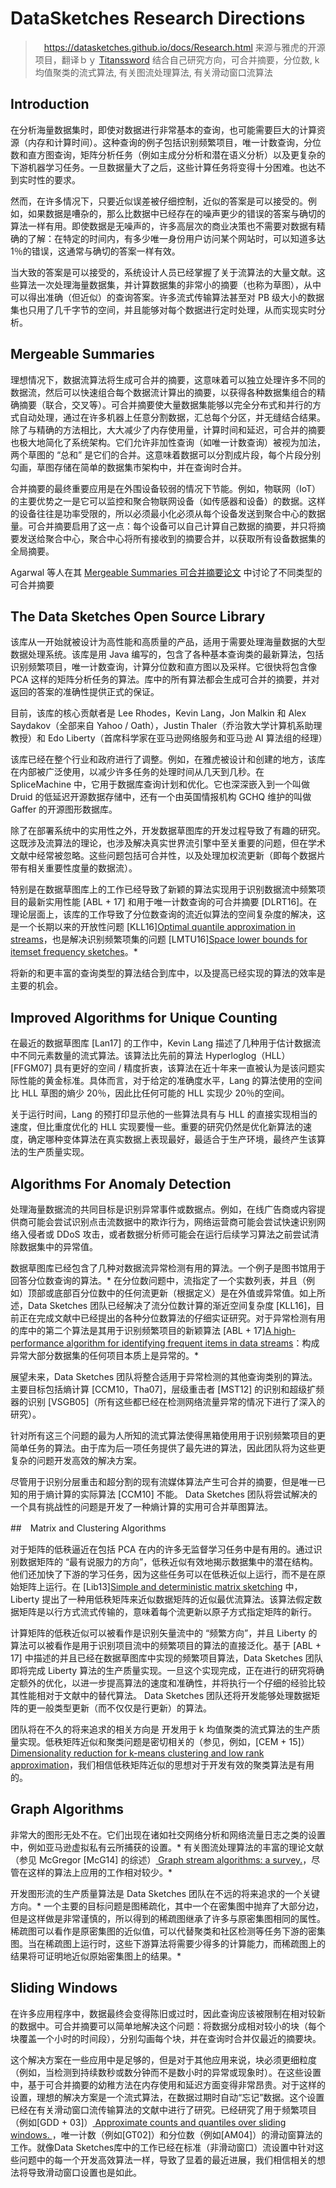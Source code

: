 # DataSketches Research Directions

>　https://datasketches.github.io/docs/Research.html
> 来源与雅虎的开源项目，翻译ｂｙ [Titanssword](https://github.com/Titanssword)
> 结合自己研究方向，可合并摘要，分位数, k 均值聚类的流式算法, 有关图流处理算法, 有关滑动窗口流算法

## Introduction

在分析海量数据集时，即使对数据进行非常基本的查询，也可能需要巨大的计算资源（内存和计算时间）。这种查询的例子包括识别频繁项目，唯一计数查询，分位数和直方图查询，矩阵分析任务（例如主成分分析和潜在语义分析）以及更复杂的下游机器学习任务。一旦数据量大了之后，这些计算任务将变得十分困难。也达不到实时性的要求。

然而，在许多情况下，只要近似误差被仔细控制，近似的答案是可以接受的。例如，如果数据是嘈杂的，那么比数据中已经存在的噪声更少的错误的答案与确切的算法一样有用。即使数据是无噪声的，许多高层次的商业决策也不需要对数据有精确的了解：在特定的时间内，有多少唯一身份用户访问某个网站时，可以知道多达 1％的错误，这通常与确切的答案一样有效。

当大致的答案是可以接受的，系统设计人员已经掌握了关于流算法的大量文献。这些算法一次处理海量数据集，并计算数据集的非常小的摘要（也称为草图），从中可以得出准确（但近似）的查询答案。许多流式传输算法甚至对 PB 级大小的数据集也只用了几千字节的空间，并且能够对每个数据进行定时处理，从而实现实时分析。

## Mergeable Summaries

理想情况下，数据流算法将生成可合并的摘要，这意味着可以独立处理许多不同的数据流，然后可以快速组合每个数据流计算出的摘要，以获得各种数据集组合的精确摘要（联合，交叉等）。可合并摘要使大量数据集能够以完全分布式和并行的方式自动处理，通过在许多机器上任意分割数据，汇总每个分区，并无缝结合结果。除了与精确的方法相比，大大减少了内存使用量，计算时间和延迟，可合并的摘要也极大地简化了系统架构。它们允许非加性查询（如唯一计数查询）被视为加法，两个草图的 “总和” 是它们的合并。这意味着数据可以分割成片段，每个片段分别勾画，草图存储在简单的数据集市架构中，并在查询时合并。

合并摘要的最终重要应用是在外围设备较弱的情况下节能。例如，物联网（IoT）的主要优势之一是它可以监控和聚合物联网设备（如传感器和设备）的数据。这样的设备往往是功率受限的，所以必须最小化必须从每个设备发送到聚合中心的数据量。可合并摘要启用了这一点：每个设备可以自己计算自己数据的摘要，并只将摘要发送给聚合中心，聚合中心将所有接收到的摘要合并，以获取所有设备数据集的全局摘要。

Agarwal 等人在其 [Mergeable Summaries 可合并摘要论文](https://www.cs.utah.edu/~jeffp/papers/merge-summ.pdf) 中讨论了不同类型的可合并摘要

## The Data Sketches Open Source Library

该库从一开始就被设计为高性能和高质量的产品，适用于需要处理海量数据的大型数据处理系统。该库是用 Java 编写的，包含了各种基本查询类的最新算法，包括识别频繁项目，唯一计数查询，计算分位数和直方图以及采样。它很快将包含像 PCA 这样的矩阵分析任务的算法。库中的所有算法都会生成可合并的摘要，并对返回的答案的准确性提供正式的保证。

目前，该库的核心贡献者是 Lee Rhodes，Kevin Lang，Jon Malkin 和 Alex Saydakov（全部来自 Yahoo / Oath），Justin Thaler（乔治敦大学计算机系助理教授）和 Edo Liberty（首席科学家在亚马逊网络服务和亚马逊 AI 算法组的经理）

该库已经在整个行业和政府进行了调整。例如，在雅虎被设计和创建的地方，该库在内部被广泛使用，以减少许多任务的处理时间从几天到几秒。在 SpliceMachine 中，它用于数据库查询计划和优化。它也深深嵌入到一个叫做 Druid 的低延迟开源数据存储中，还有一个由英国情报机构 GCHQ 维护的叫做 Gaffer 的开源图形数据库。

除了在部署系统中的实用性之外，开发数据草图库的开发过程导致了有趣的研究。这既涉及流算法的理论，也涉及解决真实世界流引擎中至关重要的问题，但在学术文献中经常被忽略。这些问题包括可合并性，以及处理加权流更新（即每个数据片带有相关重要性度量的数据流）。

特别是在数据草图库上的工作已经导致了新颖的算法实现用于识别数据流中频繁项目的最新实用性能 [ABL + 17] 和用于唯一计数查询的可合并摘要 [DLRT16]。在理论层面上，该库的工作导致了分位数查询的流近似算法的空间复杂度的解决，这是一个长期以来的开放性问题 [KLL16][Optimal quantile approximation in streams](https://arxiv.org/pdf/1603.05346.pdf)，也是解决识别频繁项集的问题 [LMTU16][Space lower bounds for itemset frequency sketches](https://dl.acm.org/citation.cfm?id=2902278)。*

将新的和更丰富的查询类型的算法结合到库中，以及提高已经实现的算法的效率是主要的机会。


## Improved Algorithms for Unique Counting

在最近的数据草图库 [Lan17] 的工作中，Kevin Lang 描述了几种用于估计数据流中不同元素数量的流式算法。该算法比先前的算法 Hyperloglog（HLL）[FFGM07] 具有更好的空间 / 精度折衷，该算法在近十年来一直被认为是该问题实际性能的黄金标准。具体而言，对于给定的准确度水平，Lang 的算法使用的空间比 HLL 草图的熵少 20％，因此比任何可能的 HLL 实现少 20％的空间。

关于运行时间，Lang 的预打印显示他的一些算法具有与 HLL 的直接实现相当的速度，但比重度优化的 HLL 实现要慢一些。重要的研究仍然是优化新算法的速度，确定哪种变体算法在真实数据上表现最好，最适合于生产环境，最终产生该算法的生产质量实现。

## Algorithms For Anomaly Detection

处理海量数据流的共同目标是识别异常事件或数据点。例如，在线广告商或内容提供商可能会尝试识别点击流数据中的欺诈行为，网络运营商可能会尝试快速识别网络入侵者或 DDoS 攻击，或者数据分析师可能会在运行后续学习算法之前尝试清除数据集中的异常值。

数据草图库已经包含了几种对数据流异常检测有用的算法。一个例子是图书馆用于回答分位数查询的算法。* 在分位数问题中，流指定了一个实数列表，并且（例如）顶部或底部百分位数中的任何流更新（根据定义）是在外值或异常值。如上所述，Data Sketches 团队已经解决了流分位数计算的渐近空间复杂度 [KLL16]，目前正在完成文献中已经提出的各种分位数算法的仔细实证研究。对于异常检测有用的库中的第二个算法是其用于识别频繁项目的新颖算法 [ABL + 17][A high-performance algorithm for identifying frequent items in data streams](https://arxiv.org/abs/1705.07001.)：构成异常大部分数据集的任何项目本质上是异常的。*

展望未来，Data Sketches 团队将整合适用于异常检测的其他查询类别的算法。主要目标包括熵计算 [CCM10，Tha07]，层级重击者 [MST12] 的识别和超级扩频器的识别 [VSGB05]（所有这些都已经在检测网络流量异常的情况下进行了深入的研究）。

针对所有这三个问题的最为人所知的流式算法使得黑箱使用用于识别频繁项目的更简单任务的算法。由于库为后一项任务提供了最先进的算法，因此团队将为这些更复杂的问题开发高效的解决方案。

尽管用于识别分层重击和超分割的现有流媒体算法产生可合并的摘要，但是唯一已知的用于熵计算的实际算法 [CCM10] 不能。 Data Sketches 团队将尝试解决的一个具有挑战性的问题是开发了一种熵计算的实用可合并草图算法。

##　Matrix and Clustering Algorithms

对于矩阵的低秩逼近在包括 PCA 在内的许多无监督学习任务中是有用的。通过识别数据矩阵的 “最有说服力的方向”，低秩近似有效地揭示数据集中的潜在结构。他们还加快了下游的学习任务，因为这些任务可以在低秩近似上运行，而不是在原始矩阵上运行。在 [Lib13][Simple and deterministic matrix sketching](https://arxiv.org/pdf/1206.0594.pdf) 中，Liberty 提出了一种用低秩矩阵来近似数据矩阵的近似最优流算法。该算法假定数据矩阵是以行方式流式传输的，意味着每个流更新以原子方式指定矩阵的新行。

计算矩阵的低秩近似可以被看作是识别矢量流中的 “频繁方向”，并且 Liberty 的算法可以被看作是用于识别项目流中的频繁项目的算法的直接泛化。基于 [ABL + 17] 中描述的并且已经在数据草图库中实现的频繁项目算法，Data Sketches 团队即将完成 Liberty 算法的生产质量实现。一旦这个实现完成，正在进行的研究将确定额外的优化，以进一步提高算法的速度和准确性，并将执行一个仔细的经验比较其性能相对于文献中的替代算法。 Data Sketches 团队还将开发能够处理数据矩阵的更一般类型更新（而不仅仅是行更新）的算法。

团队将在不久的将来追求的相关方向是 开发用于 k 均值聚类的流式算法的生产质量实现。低秩矩阵近似和聚类问题是密切相关的（参见，例如，[CEM + 15]）[Dimensionality reduction for k-means clustering and low rank approximation](https://arxiv.org/pdf/1410.6801.pdf)，我们相信低秩矩阵近似的思想对于开发有效的聚类算法是有用的。

## Graph Algorithms

非常大的图形无处不在。它们出现在诸如社交网络分析和网络流量日志之类的设置中，例如亚马逊虚拟私有云所捕获的设置。* 有关图流处理算法的丰富的理论文献（参见 McGregor [McG14] 的综述）[ Graph stream algorithms: a survey.](http://people.cs.umass.edu/~mcgregor/papers/13-graphsurvey.pdf)，尽管在这样的算法上应用的工作相对较少。*

 开发图形流的生产质量算法是 Data Sketches 团队在不远的将来追求的一个关键方向。* 一个主要的目标问题是图稀疏化，其中一个在密集图中抛弃了大部分边，但是这样做是非常谨慎的，所以得到的稀疏图继承了许多与原密集图相同的属性。稀疏图可以看作是原密集图的近似值，可以代替聚类和社区检测等任务下游的密集图。当在稀疏图上运行时，这些下游算法将需要少得多的计算能力，而稀疏图上的结果将可证明地近似原始密集图上的结果。*

## Sliding Windows

在许多应用程序中，数据最终会变得陈旧或过时，因此查询应该被限制在相对较新的数据中。可合并摘要可以简单地解决这个问题：将数据分成相对较小的块（每个块覆盖一个小时的时间段），分别勾画每个块，并在查询时合并仅最近的摘要块。

这个解决方案在一些应用中是足够的，但是对于其他应用来说，块必须更细粒度（例如，当检测到持续数秒或数分钟而不是数小时的异常或现象时）。在这些设置中，基于可合并摘要的幼稚方法在内存使用和延迟方面变得非常昂贵。对于这样的设置，理想的解决方案是一个流式算法，在数据过期时自动“忘记”数据。这个设置已经在有关滑动窗口流传输算法的文献中进行了研究。已经研究了用于频繁项目（例如[GDD + 03]）[ Approximate counts and quantiles over sliding windows. ](https://www.microsoft.com/en-us/research/wp-content/uploads/2016/02/quantiles.pdf)，唯一计数（例如[GT02]）和分位数（例如[AM04]）的滑动窗算法的工作。就像Data Sketches库中的工作已经在标准（非滑动窗口）流设置中针对这些问题中的每一个开发高效算法一样，导致了显着的最近进展，我们相信相关的想法将导致滑动窗口设置也是如此。
